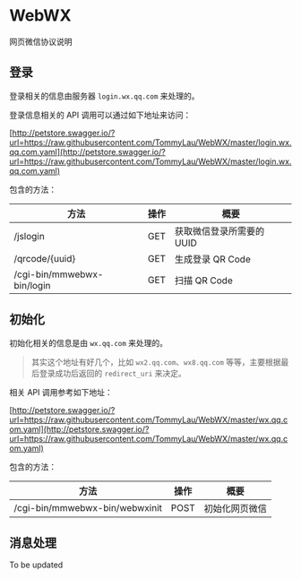 # WebWX

网页微信协议说明

## 登录

登录相关的信息由服务器 `login.wx.qq.com` 来处理的。

登录信息相关的 API 调用可以通过如下地址来访问：

[http://petstore.swagger.io/?url=https://raw.githubusercontent.com/TommyLau/WebWX/master/login.wx.qq.com.yaml](http://petstore.swagger.io/?url=https://raw.githubusercontent.com/TommyLau/WebWX/master/login.wx.qq.com.yaml)

包含的方法：

| 方法 | 操作 | 概要 |
| ---- | ---- | ---- |
| /jslogin | GET | 获取微信登录所需要的 UUID |
| /qrcode/{uuid} | GET | 生成登录 QR Code |
| /cgi-bin/mmwebwx-bin/login | GET | 扫描 QR Code |

## 初始化

初始化相关的信息是由 `wx.qq.com` 来处理的。

> 其实这个地址有好几个，比如 `wx2.qq.com`、`wx8.qq.com` 等等，主要根据最后登录成功后返回的 `redirect_uri` 来决定。

相关 API 调用参考如下地址：

[http://petstore.swagger.io/?url=https://raw.githubusercontent.com/TommyLau/WebWX/master/wx.qq.com.yaml](http://petstore.swagger.io/?url=https://raw.githubusercontent.com/TommyLau/WebWX/master/wx.qq.com.yaml)

包含的方法：

| 方法 | 操作 | 概要 |
| ---- | ---- | ---- |
| /cgi-bin/mmwebwx-bin/webwxinit | POST | 初始化网页微信 |

## 消息处理

To be updated
